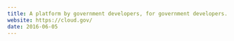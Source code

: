 ```yaml
---
title: A platform by government developers, for government developers.
website: https://cloud.gov/
date: 2016-06-05
---
```

